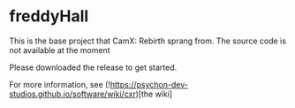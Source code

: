 # freddyHall

This is the base project that CamX: Rebirth sprang from. The source code is not available at the moment

Please downloaded the release to get started.

For more information, see (!https://psychon-dev-studios.github.io/software/wiki/cxr)[the wiki]

